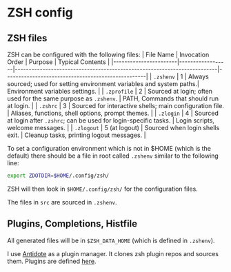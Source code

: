 
# ZSH config

## ZSH files

ZSH can be configured with the following files:
| File Name             | Invocation Order | Purpose                                                                 | Typical Contents                                  |
|-----------------------|------------------|-------------------------------------------------------------------------|---------------------------------------------------|
| `.zshenv`             | 1                | Always sourced; used for setting environment variables and system paths.| Environment variables settings.             |
| `.zprofile`           | 2                | Sourced at login; often used for the same purpose as `.zshenv`.         | PATH, Commands that should run at login.                |
| `.zshrc`              | 3                | Sourced for interactive shells; main configuration file.                | Aliases, functions, shell options, prompt themes. |
| `.zlogin`             | 4                | Sourced at login after `.zshrc`; can be used for login-specific tasks.  | Login scripts, welcome messages.                  |
| `.zlogout`            | 5 (at logout)    | Sourced when login shells exit.                                         | Cleanup tasks, printing logout messages.          |

To set a configuration environment which is not in $HOME (which is the default) there should be a file in root called `.zshenv` similar to the following line:

```zsh
export ZDOTDIR=$HOME/.config/zsh/
```

ZSH will then look in `$HOME/.config/zsh/` for the configuration files.

The files in `src` are sourced in `.zshenv`.

## Plugins, Completions, Histfile

All generated files will be in `$ZSH_DATA_HOME` (which is defined in `.zshenv`).

I use [Antidote](https://getantidote.github.io/) as a plugin manager. It clones zsh plugin repos and sources them. Plugins are defined [here]('./.zsh_plugins.txt').
